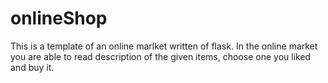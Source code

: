 # onlineShop

This is a template of an online marlket written of flask. In the online market you are able to read description of the given items, choose one you liked and buy it.
